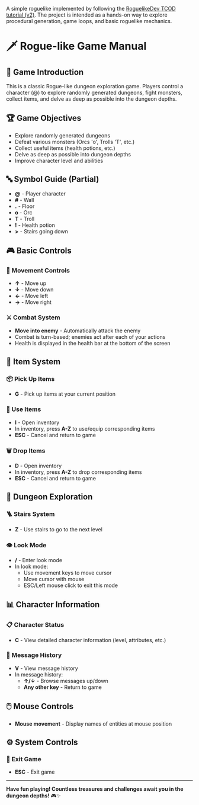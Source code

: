 A simple roguelike implemented by following the [RoguelikeDev TCOD tutorial (v2)](https://rogueliketutorials.com/tutorials/tcod/v2/). The project is intended as a hands-on way to explore procedural generation, game loops, and basic roguelike mechanics.

# 🗡️ Rogue-like Game Manual

## 📖 Game Introduction

This is a classic Rogue-like dungeon exploration game. Players control a character (@) to explore randomly generated dungeons, fight monsters, collect items, and delve as deep as possible into the dungeon depths.

## 🏆 Game Objectives

- Explore randomly generated dungeons
- Defeat various monsters (Orcs 'o', Trolls 'T', etc.)
- Collect useful items (health potions, etc.)
- Delve as deep as possible into dungeon depths
- Improve character level and abilities

## 🔤 Symbol Guide (Partial)

- **@** - Player character
- **#** - Wall
- **.** - Floor
- **o** - Orc
- **T** - Troll
- **!** - Health potion
- **>** - Stairs going down

## 🎮 Basic Controls

### 🚶 Movement Controls

- **↑** - Move up
- **↓** - Move down  
- **←** - Move left
- **→** - Move right

### ⚔️ Combat System

- **Move into enemy** - Automatically attack the enemy
- Combat is turn-based; enemies act after each of your actions
- Health is displayed in the health bar at the bottom of the screen

## 🎒 Item System

### 📦 Pick Up Items
- **G** - Pick up items at your current position

### 🎁 Use Items
- **I** - Open inventory
- In inventory, press **A-Z** to use/equip corresponding items
- **ESC** - Cancel and return to game

### 🗑️ Drop Items
- **D** - Open inventory
- In inventory, press **A-Z** to drop corresponding items
- **ESC** - Cancel and return to game

## 🏃 Dungeon Exploration

### 🪜 Stairs System
- **Z** - Use stairs to go to the next level

### 👁️ Look Mode
- **/** - Enter look mode
- In look mode:
  - Use movement keys to move cursor
  - Move cursor with mouse
  - ESC/Left mouse click to exit this mode

## 📊 Character Information

### 📋 Character Status
- **C** - View detailed character information (level, attributes, etc.)

### 📜 Message History
- **V** - View message history
- In message history:
  - **↑/↓** - Browse messages up/down
  - **Any other key** - Return to game

## 🖱️ Mouse Controls

- **Mouse movement** - Display names of entities at mouse position

## ⚙️ System Controls

### 🚪 Exit Game
- **ESC** - Exit game

---

**Have fun playing! Countless treasures and challenges await you in the dungeon depths!** 🎮✨